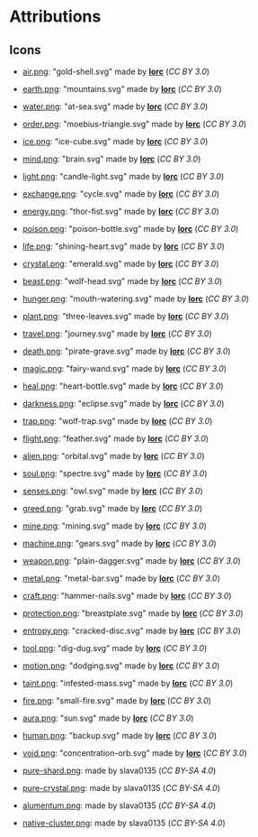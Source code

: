Attributions
============

Icons
-----

- [air.png](icons/air.png): "gold-shell.svg" made by [__lorc__](http://lorcblog.blogspot.com) (*CC BY 3.0*)
- [earth.png](icons/earth.png): "mountains.svg" made by [__lorc__](http://lorcblog.blogspot.com) (*CC BY 3.0*)
- [water.png](icons/water.png): "at-sea.svg" made by [__lorc__](http://lorcblog.blogspot.com) (*CC BY 3.0*)
- [order.png](icons/order.png): "moebius-triangle.svg" made by [__lorc__](http://lorcblog.blogspot.com) (*CC BY 3.0*)
- [ice.png](icons/ice.png): "ice-cube.svg" made by [__lorc__](http://lorcblog.blogspot.com) (*CC BY 3.0*)
- [mind.png](icons/mind.png): "brain.svg" made by [__lorc__](http://lorcblog.blogspot.com) (*CC BY 3.0*)
- [light.png](icons/light.png): "candle-light.svg" made by [__lorc__](http://lorcblog.blogspot.com) (*CC BY 3.0*)
- [exchange.png](icons/exchange.png): "cycle.svg" made by [__lorc__](http://lorcblog.blogspot.com) (*CC BY 3.0*)
- [energy.png](icons/energy.png): "thor-fist.svg" made by [__lorc__](http://lorcblog.blogspot.com) (*CC BY 3.0*)
- [poison.png](icons/poison.png): "poison-bottle.svg" made by [__lorc__](http://lorcblog.blogspot.com) (*CC BY 3.0*)
- [life.png](icons/life.png): "shining-heart.svg" made by [__lorc__](http://lorcblog.blogspot.com) (*CC BY 3.0*)
- [crystal.png](icons/crystal.png): "emerald.svg" made by [__lorc__](http://lorcblog.blogspot.com) (*CC BY 3.0*)
- [beast.png](icons/beast.png): "wolf-head.svg" made by [__lorc__](http://lorcblog.blogspot.com) (*CC BY 3.0*)
- [hunger.png](icons/hunger.png): "mouth-watering.svg" made by [__lorc__](http://lorcblog.blogspot.com) (*CC BY 3.0*)
- [plant.png](icons/plant.png): "three-leaves.svg" made by [__lorc__](http://lorcblog.blogspot.com) (*CC BY 3.0*)
- [travel.png](icons/travel.png): "journey.svg" made by [__lorc__](http://lorcblog.blogspot.com) (*CC BY 3.0*)
- [death.png](icons/death.png): "pirate-grave.svg" made by [__lorc__](http://lorcblog.blogspot.com) (*CC BY 3.0*)
- [magic.png](icons/magic.png): "fairy-wand.svg" made by [__lorc__](http://lorcblog.blogspot.com) (*CC BY 3.0*)
- [heal.png](icons/heal.png): "heart-bottle.svg" made by [__lorc__](http://lorcblog.blogspot.com) (*CC BY 3.0*)
- [darkness.png](icons/darkness.png): "eclipse.svg" made by [__lorc__](http://lorcblog.blogspot.com) (*CC BY 3.0*)
- [trap.png](icons/trap.png): "wolf-trap.svg" made by [__lorc__](http://lorcblog.blogspot.com) (*CC BY 3.0*)
- [flight.png](icons/flight.png): "feather.svg" made by [__lorc__](http://lorcblog.blogspot.com) (*CC BY 3.0*)
- [alien.png](icons/alien.png): "orbital.svg" made by [__lorc__](http://lorcblog.blogspot.com) (*CC BY 3.0*)
- [soul.png](icons/soul.png): "spectre.svg" made by [__lorc__](http://lorcblog.blogspot.com) (*CC BY 3.0*)
- [senses.png](icons/senses.png): "owl.svg" made by [__lorc__](http://lorcblog.blogspot.com) (*CC BY 3.0*)
- [greed.png](icons/greed.png): "grab.svg" made by [__lorc__](http://lorcblog.blogspot.com) (*CC BY 3.0*)
- [mine.png](icons/mine.png): "mining.svg" made by [__lorc__](http://lorcblog.blogspot.com) (*CC BY 3.0*)
- [machine.png](icons/machine.png): "gears.svg" made by [__lorc__](http://lorcblog.blogspot.com) (*CC BY 3.0*)
- [weapon.png](icons/weapon.png): "plain-dagger.svg" made by [__lorc__](http://lorcblog.blogspot.com) (*CC BY 3.0*)
- [metal.png](icons/metal.png): "metal-bar.svg" made by [__lorc__](http://lorcblog.blogspot.com) (*CC BY 3.0*)
- [craft.png](icons/craft.png): "hammer-nails.svg" made by [__lorc__](http://lorcblog.blogspot.com) (*CC BY 3.0*)
- [protection.png](icons/protection.png): "breastplate.svg" made by [__lorc__](http://lorcblog.blogspot.com) (*CC BY 3.0*)
- [entropy.png](icons/entropy.png): "cracked-disc.svg" made by [__lorc__](http://lorcblog.blogspot.com) (*CC BY 3.0*)
- [tool.png](icons/tool.png): "dig-dug.svg" made by [__lorc__](http://lorcblog.blogspot.com) (*CC BY 3.0*)
- [motion.png](icons/motion.png): "dodging.svg" made by [__lorc__](http://lorcblog.blogspot.com) (*CC BY 3.0*)
- [taint.png](icons/taint.png): "infested-mass.svg" made by [__lorc__](http://lorcblog.blogspot.com) (*CC BY 3.0*)
- [fire.png](icons/fire.png): "small-fire.svg" made by [__lorc__](http://lorcblog.blogspot.com) (*CC BY 3.0*)
- [aura.png](icons/aura.png): "sun.svg" made by [__lorc__](http://lorcblog.blogspot.com) (*CC BY 3.0*)
- [human.png](icons/human.png): "backup.svg" made by [__lorc__](http://lorcblog.blogspot.com) (*CC BY 3.0*)
- [void.png](icons/void.png): "concentration-orb.svg" made by [__lorc__](http://lorcblog.blogspot.com) (*CC BY 3.0*)

- [pure-shard.png](icons/pure-shard.png): made by slava0135 (*CC BY-SA 4.0*)
- [pure-crystal.png](icons/pure-crystal.png): made by slava0135 (*CC BY-SA 4.0*)
- [alumentum.png](icons/alumentum.png): made by slava0135 (*CC BY-SA 4.0*)
- [native-cluster.png](icons/native-cluster.png): made by slava0135 (*CC BY-SA 4.0*)
